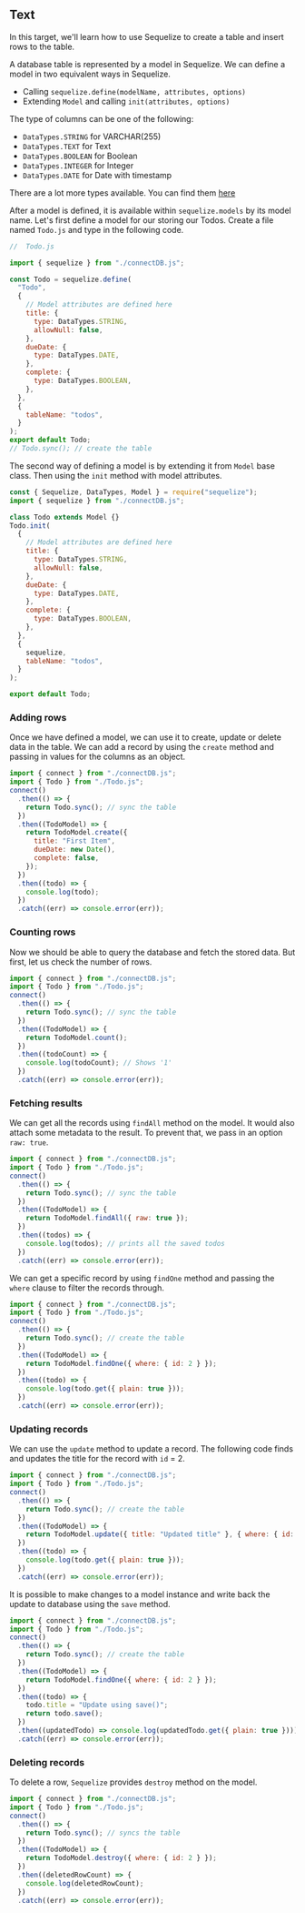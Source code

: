 ## Text

In this target, we'll learn how to use Sequelize to create a table and insert rows to the table.

A database table is represented by a model in Sequelize. We can define a model in two equivalent ways in Sequelize.

- Calling `sequelize.define(modelName, attributes, options)`
- Extending `Model` and calling `init(attributes, options)`

The type of columns can be one of the following:

- `DataTypes.STRING` for VARCHAR(255)
- `DataTypes.TEXT` for Text
- `DataTypes.BOOLEAN` for Boolean
- `DataTypes.INTEGER` for Integer
- `DataTypes.DATE` for Date with timestamp

There are a lot more types available. You can find them [here](https://sequelize.org/docs/v7/other-topics/other-data-types/)

After a model is defined, it is available within `sequelize.models` by its model name. Let's first define a model for our storing our Todos. Create a file named `Todo.js` and type in the following code.

```js
//  Todo.js

import { sequelize } from "./connectDB.js";

const Todo = sequelize.define(
  "Todo",
  {
    // Model attributes are defined here
    title: {
      type: DataTypes.STRING,
      allowNull: false,
    },
    dueDate: {
      type: DataTypes.DATE,
    },
    complete: {
      type: DataTypes.BOOLEAN,
    },
  },
  {
    tableName: "todos",
  }
);
export default Todo;
// Todo.sync(); // create the table
```

The second way of defining a model is by extending it from `Model` base class. Then using the `init` method with model attributes.

```js
const { Sequelize, DataTypes, Model } = require("sequelize");
import { sequelize } from "./connectDB.js";

class Todo extends Model {}
Todo.init(
  {
    // Model attributes are defined here
    title: {
      type: DataTypes.STRING,
      allowNull: false,
    },
    dueDate: {
      type: DataTypes.DATE,
    },
    complete: {
      type: DataTypes.BOOLEAN,
    },
  },
  {
    sequelize,
    tableName: "todos",
  }
);

export default Todo;
```

### Adding rows

Once we have defined a model, we can use it to create, update or delete data in the table. We can add a record by using the `create` method and passing in values for the columns as an object.

```js
import { connect } from "./connectDB.js";
import { Todo } from "./Todo.js";
connect()
  .then(() => {
    return Todo.sync(); // sync the table
  })
  .then((TodoModel) => {
    return TodoModel.create({
      title: "First Item",
      dueDate: new Date(),
      complete: false,
    });
  })
  .then((todo) => {
    console.log(todo);
  })
  .catch((err) => console.error(err));
```

### Counting rows

Now we should be able to query the database and fetch the stored data. But first, let us check the number of rows.

```js
import { connect } from "./connectDB.js";
import { Todo } from "./Todo.js";
connect()
  .then(() => {
    return Todo.sync(); // sync the table
  })
  .then((TodoModel) => {
    return TodoModel.count();
  })
  .then((todoCount) => {
    console.log(todoCount); // Shows '1'
  })
  .catch((err) => console.error(err));
```

### Fetching results

We can get all the records using `findAll` method on the model. It would also attach some metadata to the result. To prevent that, we pass in an option `raw: true`.

```js
import { connect } from "./connectDB.js";
import { Todo } from "./Todo.js";
connect()
  .then(() => {
    return Todo.sync(); // sync the table
  })
  .then((TodoModel) => {
    return TodoModel.findAll({ raw: true });
  })
  .then((todos) => {
    console.log(todos); // prints all the saved todos
  })
  .catch((err) => console.error(err));
```

We can get a specific record by using `findOne` method and passing the `where` clause to filter the records through.

```js
import { connect } from "./connectDB.js";
import { Todo } from "./Todo.js";
connect()
  .then(() => {
    return Todo.sync(); // create the table
  })
  .then((TodoModel) => {
    return TodoModel.findOne({ where: { id: 2 } });
  })
  .then((todo) => {
    console.log(todo.get({ plain: true }));
  })
  .catch((err) => console.error(err));
```

### Updating records

We can use the `update` method to update a record. The following code finds and updates the title for the record with `id` = 2.

```js
import { connect } from "./connectDB.js";
import { Todo } from "./Todo.js";
connect()
  .then(() => {
    return Todo.sync(); // create the table
  })
  .then((TodoModel) => {
    return TodoModel.update({ title: "Updated title" }, { where: { id: 2 } });
  })
  .then((todo) => {
    console.log(todo.get({ plain: true }));
  })
  .catch((err) => console.error(err));
```

It is possible to make changes to a model instance and write back the update to database using the `save` method.

```js
import { connect } from "./connectDB.js";
import { Todo } from "./Todo.js";
connect()
  .then(() => {
    return Todo.sync(); // create the table
  })
  .then((TodoModel) => {
    return TodoModel.findOne({ where: { id: 2 } });
  })
  .then((todo) => {
    todo.title = "Update using save()";
    return todo.save();
  })
  .then((updatedTodo) => console.log(updatedTodo.get({ plain: true })))
  .catch((err) => console.error(err));
```

### Deleting records

To delete a row, `Sequelize` provides `destroy` method on the model.

```js
import { connect } from "./connectDB.js";
import { Todo } from "./Todo.js";
connect()
  .then(() => {
    return Todo.sync(); // syncs the table
  })
  .then((TodoModel) => {
    return TodoModel.destroy({ where: { id: 2 } });
  })
  .then((deletedRowCount) => {
    console.log(deletedRowCount);
  })
  .catch((err) => console.error(err));
```
